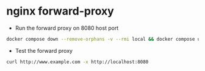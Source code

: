 # nginx forward-proxy

- Run the forward proxy on 8080 host port
```bash
docker compose down --remove-orphans -v --rmi local && docker compose up
```

- Test the forward proxy
```bash
curl http://www.example.com -x http://localhost:8080
```
